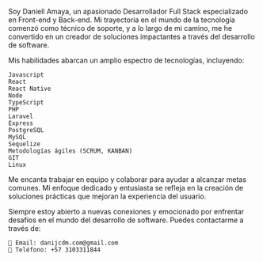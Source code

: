 Soy Daniell Amaya, un apasionado Desarrollador Full Stack especializado en Front-end y Back-end. Mi trayectoria en el mundo de la tecnología comenzó como técnico de soporte, y a lo largo de mi camino, me he convertido en un creador de soluciones impactantes a través del desarrollo de software.

Mis habilidades abarcan un amplio espectro de tecnologías, incluyendo:

    Javascript
    React
    React Native
    Node
    TypeScript
    PHP
    Laravel
    Express
    PostgreSQL
    MySQL
    Sequelize
    Metodologías ágiles (SCRUM, KANBAN)
    GIT
    Linux

Me encanta trabajar en equipo y colaborar para ayudar a alcanzar metas comunes. Mi enfoque dedicado y entusiasta se refleja en la creación de soluciones prácticas que mejoran la experiencia del usuario.

Siempre estoy abierto a nuevas conexiones y emocionado por enfrentar desafíos en el mundo del desarrollo de software. Puedes contactarme a través de:

    📧 Email: danijcdm.com@gmail.com
    📲 Teléfono: +57 3103311844
